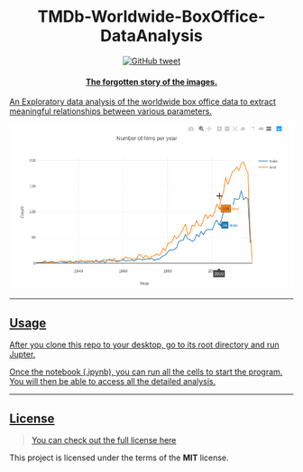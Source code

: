 <h1 align="center">TMDb-Worldwide-BoxOffice-DataAnalysis</h1>
<p align="center">
    <a href="https://twitter.com/theanaskhan">
    <img src="https://img.shields.io/twitter/url/https/github.com/ArmynC/ArminC-AutoExec.svg?style=flat-square&logo=twitter"
         alt="GitHub tweet">
 </p>
<h4 align="center">The forgotten story of the images.</h4>

An Exploratory data analysis of the worldwide box office data to extract meaningful relationships between various parameters.

![Revenue Graph](./revenue.png)

---

## Usage
After you clone this repo to your desktop, go to its root directory and run Jupter.

Once the notebook (.ipynb), you can run  all the cells to start the program. You will then be able to access all the detailed analysis.

---

## License
>You can check out the full license [here](https://github.com/chilloutwithanas/TMDb-Worldwide-BoxOffice-DataAnalysis/blob/master/LICENSE)

This project is licensed under the terms of the **MIT** license.

